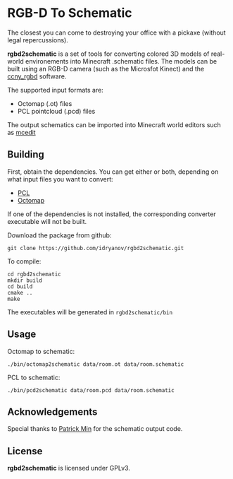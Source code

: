 RGB-D To Schematic
===================================
The closest you can come to destroying your office with a pickaxe (without legal repercussions).

**rgbd2schematic** is a set of tools for converting colored 3D models of real-world environements 
into Minecraft .schematic files. The models can be built using an RGB-D camera (such as the Microsfot Kinect) 
and the [ccny_rgbd](github.com/ccny_rgbd/tools) software. 

The supported input formats are:
 * Octomap (.ot) files
 * PCL pointcloud (.pcd) files

The output schematics can be imported into Minecraft world editors such as [mcedit](http://www.mcedit.net/)

Building
-----------------------------------

First, obtain the dependencies. You can get either or both, depending on what input files you want to convert:

 * [PCL](http://pointclouds.org/downloads/linux.html)
 * [Octomap](https://github.com/OctoMap/octomap)

If one of the dependencies is not installed, the corresponding converter executable will not be built.

Download the package from github:

    git clone https://github.com/idryanov/rgbd2schematic.git

To compile:    
    
    cd rgbd2schematic
    mkdir build
    cd build
    cmake ..
    make

The executables will be generated in `rgbd2schematic/bin`

Usage
-----------------------------------

Octomap to schematic:

    ./bin/octomap2schematic data/room.ot data/room.schematic

PCL to schematic:
    
    ./bin/pcd2schematic data/room.pcd data/room.schematic

Acknowledgements
-----------------------------------

Special thanks to [Patrick Min](http://www.patrickmin.com/minecraft) for the schematic output code.

License
-----------------------------------
**rgbd2schematic** is licensed under GPLv3.

